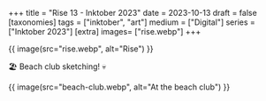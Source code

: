 +++
title = "Rise 13 - Inktober 2023"
date = 2023-10-13
draft =  false
[taxonomies]
tags = ["inktober", "art"]
medium = ["Digital"]
series = ["Inktober 2023"]
[extra]
images= ["rise.webp"]
+++

{{ image(src="rise.webp", alt="Rise") }}

🏖️ Beach club sketching! 💀

{{ image(src="beach-club.webp", alt="At the beach club") }}
